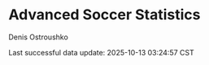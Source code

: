 # Advanced Soccer Statistics
Denis Ostroushko

<!-- gfm -->

Last successful data update: 2025-10-13 03:24:57 CST
